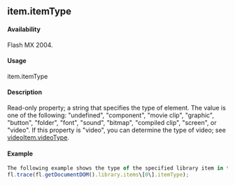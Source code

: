 ## item.itemType

#### Availability

Flash MX 2004.

#### Usage

item.itemType

#### Description

Read-only property; a string that specifies the type of element. The value is one of the following: "undefined", "component", "movie clip", "graphic", "button", "folder", "font", "sound", "bitmap", "compiled clip", "screen", or "video". If this property is "video", you can determine the type of video; see [videoItem.videoType](#_bookmark1149).

#### Example

```javascript
The following example shows the type of the specified library item in the Output panel:
fl.trace(fl.getDocumentDOM().library.items\[0\].itemType);

```